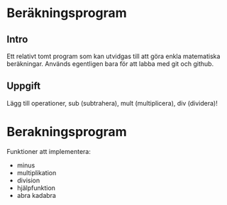 # Beräkningsprogram

## Intro

Ett relativt tomt program som kan utvidgas till att göra enkla matematiska beräkningar. Används egentligen bara för att labba med git och github.

## Uppgift

Lägg till operationer, sub (subtrahera), mult (multiplicera), div (dividera)!

# Berakningsprogram

Funktioner att implementera:

* minus
* multiplikation
* division
* hjälpfunktion
* abra kadabra
